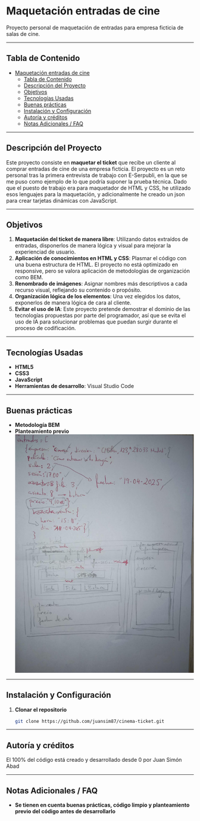 # Maquetación entradas de cine

Proyecto personal de maquetación de entradas para empresa ficticia de salas de cine.

---

## Tabla de Contenido
- [Maquetación entradas de cine](#maquetación-entradas-de-cine)
  - [Tabla de Contenido](#tabla-de-contenido)
  - [Descripción del Proyecto](#descripción-del-proyecto)
  - [Objetivos](#objetivos)
  - [Tecnologías Usadas](#tecnologías-usadas)
  - [Buenas prácticas](#buenas-prácticas)
  - [Instalación y Configuración](#instalación-y-configuración)
  - [Autoría y créditos](#autoría-y-créditos)
  - [Notas Adicionales / FAQ](#notas-adicionales--faq)


---

## Descripción del Proyecto
Este proyecto consiste en **maquetar el ticket** que recibe un cliente al comprar entradas de cine de una empresa ficticia. El proyecto es un reto personal tras la primera entrevista de trabajo con E-Serpubli, en la que se me puso como ejemplo de lo que podría suponer la prueba técnica. Dado que el puesto de trabajo era para maquetador de HTML y CSS, he utilizado esos lenguajes para la maquetación, y adicionalmente he creado un json para crear tarjetas dinámicas con JavaScript.

---

## Objetivos
1. **Maquetación del ticket de manera libre**: Utilizando datos extraídos de entradas, disponerlos de manera lógica y visual para mejorar la experienciad de usuario.
2. **Aplicación de conocimientos en HTML y CSS**: Plasmar el código con una buena estructura de HTML. El proyecto no está optimizado en responsive, pero se valora aplicación de metodologías de organización como BEM.
3. **Renombrado de imágenes**: Asignar nombres más descriptivos a cada recurso visual, reflejando su contenido o propósito.  
4. **Organización lógica de los elementos**: Una vez elegidos los datos, exponerlos de manera lógica de cara al cliente.
5. **Evitar el uso de IA**: Este proyecto pretende demostrar el dominio de las tecnologías propuestas por parte del programador, así que se evita el uso de IA para solucionar problemas que puedan surgir durante el proceso de codificación.


---

## Tecnologías Usadas
- **HTML5**
- **CSS3**
- **JavaScript**
- **Herramientas de desarrollo**: Visual Studio Code

---

## Buenas prácticas
- **Metodología BEM**
- **Planteamiento previo**
![Primer diseño previo](/media/planteamiento-previo.jpeg "Planteamiento previo del diseño de tickets")

---

## Instalación y Configuración
1. **Clonar el repositorio**  
   ```bash
   git clone https://github.com/juansim87/cinema-ticket.git

---

## Autoría y créditos
El 100% del código está creado y desarrollado desde 0 por Juan Simón Abad

---

## Notas Adicionales / FAQ
- **Se tienen en cuenta buenas prácticas, código limpio y planteamiento previo del código antes de desarrollarlo**